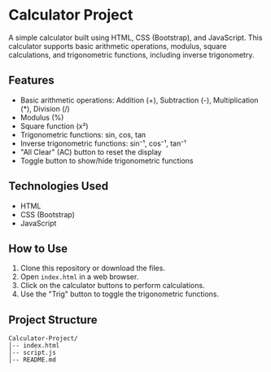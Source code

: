# Calculator Project

A simple calculator built using HTML, CSS (Bootstrap), and JavaScript. This calculator supports basic arithmetic operations, modulus, square calculations, and trigonometric functions, including inverse trigonometry.

## Features
- Basic arithmetic operations: Addition (+), Subtraction (-), Multiplication (*), Division (/)
- Modulus (%)
- Square function (x²)
- Trigonometric functions: sin, cos, tan
- Inverse trigonometric functions: sin⁻¹, cos⁻¹, tan⁻¹
- "All Clear" (AC) button to reset the display
- Toggle button to show/hide trigonometric functions

## Technologies Used
- HTML
- CSS (Bootstrap)
- JavaScript

## How to Use
1. Clone this repository or download the files.
2. Open `index.html` in a web browser.
3. Click on the calculator buttons to perform calculations.
4. Use the "Trig" button to toggle the trigonometric functions.

## Project Structure
```
Calculator-Project/
│-- index.html
│-- script.js
│-- README.md
